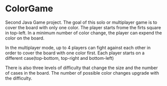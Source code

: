 # ColorGame

Second Java Game project.
The goal of this solo or multiplayer game is to cover the board with only one color.
The player starts frome the firts square in top-left. 
In a minimum number of color change, the player can expend the color on the board.

In the multiplayer mode, up to 4 players can fight against each other in order to cover the board with one color first. 
Each player starts on a different case(top-bottom, top-right and bottom-left)

There is also three levels of difficulty that change the size and the number of cases in the board. 
The number of possible color changes upgrade with the difficulty.
